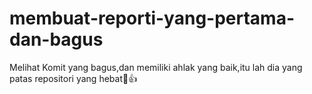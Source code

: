 # membuat-reporti-yang-pertama-dan-bagus
Melihat Komit yang bagus,dan memiliki ahlak yang baik,itu lah dia yang patas repositori yang hebat💯👍
